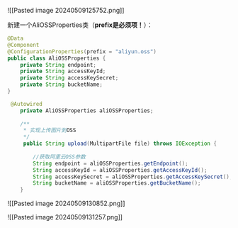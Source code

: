 ![[Pasted image 20240509125752.png]]

新建一个AliOSSProperties类（**prefix是必须项！**）：

```java
@Data  
@Component  
@ConfigurationProperties(prefix = "aliyun.oss")  
public class AliOSSProperties {  
    private String endpoint;  
    private String accessKeyId;  
    private String accessKeySecret;  
    private String bucketName;  
}
```


```java
 @Autowired  
    private AliOSSProperties aliOSSProperties;  
  
    /**  
     * 实现上传图片到OSS  
     */    
     public String upload(MultipartFile file) throws IOException {  
  
        //获取阿里云OSS参数  
        String endpoint = aliOSSProperties.getEndpoint();  
        String accessKeyId = aliOSSProperties.getAccessKeyId();  
        String accessKeySecret = aliOSSProperties.getAccessKeySecret();  
        String bucketName = aliOSSProperties.getBucketName();
    }
```

![[Pasted image 20240509130852.png]]

![[Pasted image 20240509131257.png]]